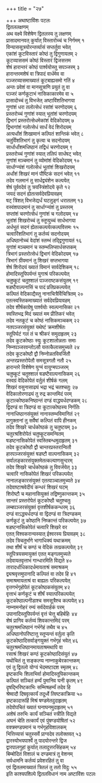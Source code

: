 +++
title = "२७"

+++
अथाष्टाविंशः पटलः  
द्वितललक्षणम्  
अथ वक्ष्ये विशेषेण द्वितलस्य तु लक्षणम्  
प्रासादमानवत् कुर्यात् विस्तारोच्चं च निर्गमम् १  
विन्याससूत्रयोरन्तर्व्यासं सप्तर्तुवा भवेत्  
एकांशं कूटविस्तारं कोष्ठं तु द्विगुणायतम् २  
कूटव्याससमं कोष्ठं विस्तारं द्विजसत्तम  
शेषं हारान्तरं कोष्ठं पार्श्वयोस्तु सपञ्जरम् ३  
हारान्तरमशेषं वा त्रिपादं वार्धमेव वा  
पञ्जरव्यासमाख्यातं कूटबाह्यसमो गतिं ४  
अन्तः प्रवेशं वा मानसूत्राणि प्रयुतं तु वा  
पञ्जरं कर्णकूटाभं नासिकाकारमेव वा ५  
प्रासादोच्चं तु विभजेत् अष्टाविंशतिभागया  
गुणांशं धरा तलोत्सेधं रसांशं चरणोदयम् ६  
प्रस्तरोच्चं गुणांशं स्यात् भूतांशं चरणोदयम्  
द्विभागं प्रस्तरोत्सेधमेकांशं वेदिकोदयम् ७  
द्विभागांशं गलोत्सेधं सार्धं वेदं शिरोदयम्  
अत्यर्धांशं शिखामानं कल्पितं शान्तिकं भवेत् ८  
चतुर्विंशतिभागं तु कृत्वा च सदनोदयम्  
सार्धार्धांशमधिष्ठानं तद्विधं चरणोदयम् ९  
प्रस्तरोच्चं गुणांशं स्यात् तलिपं सार्धषट् भवेत्  
गुणांशं मञ्चमानं तु व्योमांशं वेदिकोदयम् १०  
सार्धाग्न्यंशं गलोत्सेधं भूतांशं शिखरोदयम्  
अर्धांशं शिखरं मानं पौष्टिकं सदनं भवेत् ११  
तदेव गलमानं तु सार्धद्व्यंशेन कल्पयेत्  
शेषं पूर्ववदेवं तु त्रयस्त्रिंशोदये कृते १२  
जयदं सदनं ह्येतत्सर्वदेवप्रियावहम्  
षट् त्रिंशत् विभजेद्यर्धं घटतुङ्गं धरातलम् १३  
वस्वंशपादमानं तु सार्धाग्न्यंशं तु प्रस्तरम्  
सप्तांशं चरणोत्सेधं गुणांशं च गलोदयम् १४  
भूतांशं शिखरोच्चं तु स्तूप्युच्चं सार्धभागया  
अर्धभूतं सदनं ह्येतत्कल्पयेत्कल्पवित्तमः १५  
चत्वारिंशतिभागं तु कर्तव्यं सदनोदयम्  
अधिष्ठानोच्चं वेदांशं स्तम्भं तद्द्विगुणायतं १६  
युगांशं मञ्चमानं च स्तम्भलिप्सार्धसप्तकम्  
त्रिभागं प्रस्तरोत्सेधं द्विभागं वेदिकोदयम् १७  
त्रिभागं ग्रीवमानं तु शिखरं सप्तभागया  
शेषं शिरोदयं ख्यातं विमानं सार्वदेशिकम् १८  
होमादिस्तूपिपर्यन्तं युगाश्रं परिकल्पयेत्  
चतुष्कूटं चतुश्शालं पञ्जराष्टकसंयुतम् १९  
षडष्टैवाल्पनासिं च पादं प्रतिप्रकल्पयेत्  
कल्पितं वेदिकाद्यैस्तु नानाचित्रैर्विचित्रितम् २०  
एतत्स्वस्तिकमाख्यातं सर्वदेवप्रियावहम्  
तदेव शीर्षकाग्रेषु पार्श्वयोः स्वल्पनासिका २१  
स्वस्तिभद्र मिदं ख्यातं मम प्रीतिकरं भवेत्  
तदेव नतकूटं च कोष्ठं नासिकमञ्चकम् २२  
नतपञ्जरसंयुक्तं यथेष्टं क्रमशीर्षतः  
स्तूपिर्घटं गलं तं च श्रीकरं समुदाहृतम् २३  
तदेव कूटकोष्ठाः स्युः कूटशालोन्नताः समाः  
निम्नपञ्जरवन्तोऽसौ यत्तत्कैलासमुच्यते २४  
तदेव कूटकोष्ठौ द्वौ निम्नोन्नतविवर्जितौ  
अन्तरप्रस्तरोपेतौ समसूत्रगतौ नतौ २५  
हारान्तरे विशेषेण युग्मं वायुग्मपञ्जरम्  
चतुष्कूटं चतुश्शालं षडष्टैवाल्पनासिकम् २६  
वस्वग्रं वेदिकोपेतं वर्तुलं शीर्षकं गलम्  
शिखरं वसुनासाढ्यं भद्रा भद्रं चतश्चतुः २७  
वेदिकातोरणाढ्यं तु रुद्र कान्तमिदं परम्  
कूटात्कोष्ठकनिष्ठान्तं दण्डं वाद्ध्यर्धदण्डकम् २८  
द्विदण्डं वा त्रिदण्डं वा कूटात्कोष्ठस्य निर्गतिः  
नानाधिष्ठानसंयुक्तं नानास्तम्भविमानितं २९  
प्रागुक्तानां तु सर्वेषां कल्पितं वापि हीनकम्  
तदेव शिखरे चार्धकोष्ठकं तु चतुष्टयम् ३०  
चतुरश्रशिरोपेतं चतुष्कूटसमन्वितम्  
षडष्टनासिकोपेतं स्वस्तिबन्धमुदाहृतम् ३१  
तदेव कूटकोष्ठौ द्वौ चान्तरप्रस्तरान्वितौ  
हारपञ्जरसंयुक्तं षडष्टौ वाल्पनासिकम् ३२  
सर्वालङ्कारसंयुक्तमेतत्कल्याणसुन्दरम्  
तदेव शिखरे चार्धकोष्ठकं तु विवर्जयेत् ३३  
चत्वारि नासिकोपेतं शिखरं परिकल्पयेत्  
नानालङ्कारसंयुक्तं एतत्पाञ्चालमुच्यते ३४  
तदेवाष्टाश्रवेदीयं कन्धरं शिखरं घटम्  
शिरोष्टौ च महानासियुक्तं तद्विष्णुकान्तकम् ३५  
सान्तरं प्रस्तरोपेतं कूटकोष्ठौ चतुश्चतुः  
लम्बपञ्जरसंयुक्तं वृत्तशीर्षककन्धरम् ३६  
दण्डं वाऽद्ध्यर्धदण्डं वा द्विदण्डं वा त्रिदण्डकम्  
कर्णकूटं तु कोष्ठानि निष्क्रान्तं परिकल्पयेत् ३७  
षडष्टनासिकोपेतं चत्वारि शिखरे वर  
एतत् विश्वकरान्यस्यात् ईश्वरस्य प्रियावहम् ३८  
तदेव त्रिचतुर्भागे भागाधिक्यं यथाक्रमम्  
तथा शीर्षं च कण्ठं च वेदिकं तत्प्रकल्पयेत् ३९  
स्तूपित्रयसमायुक्तं एतत् मङ्गलमुच्यते  
तदेवायतवृत्ताभं गान्धारमिति विद्यते ४०  
तारादर्धाधिकादर्धमायताश्रं समाश्रकम्  
द्व्यश्रवृत्तमुपानादि कल्पितं वा तदेव हि ४१  
समाश्रमायताश्रं वा बाह्यतः परिकल्पयेत्  
वृत्तगर्भगृहोपेतं कूटकोष्ठकसंयुतम् ४२  
वृत्ताभं कर्णकूटं च शीर्षं स्यात्परिकल्पयेत्  
कूटकोष्ठाल्पनीडाश्च समसूत्रैश्च कल्पयेत् ४३  
नाम्नामनोहरं रम्यं सर्वदेवार्हकं परम्  
उपानादिस्तूपिपर्यन्तं वृत्तं चेत्तु बहिर्बहिः ४४  
शेषं प्रागिव कर्तव्यं शिवकान्तमिदं परम्  
चतुरश्रमधिष्ठानं गर्भगेहं तथैव च ४५  
अधिष्ठानोपरिष्टात्तु स्तूप्यन्तं वर्तुला कृति  
कूटकोष्ठादिसर्वाङ्गयुक्तं गर्भगृहं भवेत् ४६  
चतुरश्रमधिष्ठानमायताश्रमथापि वा  
रसाश्रं शिखरं कण्ठं कूटकोष्ठादिसंयुतं ४७  
यथोचितं तु सङ्कल्प्य नाम्नाकुबेरकान्तकम्  
एवं तु द्वितलो योग्यं भेदमष्टादश स्मृतम् ४८  
इष्टकाभिः शिलाभिर्वा होमादिस्तूपिकान्तकम्  
कल्पितं सञ्चितं हर्म्यं पुमानिव घनी कृतम् ४९  
दृषद्भिरिष्टकाभिः सम्मिश्रहर्म्यं तदेव हि  
श्रेष्वादौ दिषवृत्कार्यं तदूर्ध्वे त्विष्टकाक्रिया ५०  
इष्टकादारूहिं मिश्रं षण्डमेतदुदाहृतम्  
तदेवोपचितं ख्यातं घनाघनमुदाहृतम् ५१  
अशेषं तरुभिः कार्यं सञ्चितं स्त्रीति विद्यते  
अघनं चेति तत्कार्यं एवं पुंषण्डयोषितां ५२  
वक्त्रमण्डपमानं च गर्भगृहविशालकम्  
भित्तिव्यासं चतुस्सर्वे प्राग्वदेव तलोक्तवत् ५३  
द्वारस्योभयपार्श्वे तु पादयोरन्तरे द्विज  
द्वारपालगुहां कुर्यात् तलादुत्तरसिंहकम् ५४  
बिम्बोदितं विशालं च दण्डमात्रं तु वेशनम्  
सर्वधामनि कर्तव्यं प्रवेशरहितं तु वा  
एवं द्वितलमाख्यातं त्रितलं तु ततो विदुः ५५  
इति काश्यपशिल्पे द्वितलविधानं नाम अष्टाविंशः पटलः  
   
